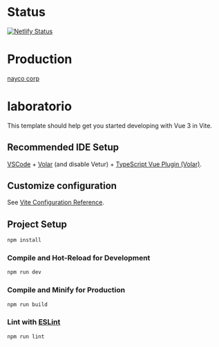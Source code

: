 # Status
[![Netlify Status](https://api.netlify.com/api/v1/badges/f75534ef-744e-4a65-be4c-9e8cc10f08c2/deploy-status)](https://app.netlify.com/sites/calm-croissant-52724f/deploys)

# Production
[nayco corp](https://calm-croissant-52724f.netlify.app/)

# laboratorio

This template should help get you started developing with Vue 3 in Vite.

## Recommended IDE Setup

[VSCode](https://code.visualstudio.com/) + [Volar](https://marketplace.visualstudio.com/items?itemName=Vue.volar) (and disable Vetur) + [TypeScript Vue Plugin (Volar)](https://marketplace.visualstudio.com/items?itemName=Vue.vscode-typescript-vue-plugin).

## Customize configuration

See [Vite Configuration Reference](https://vitejs.dev/config/).

## Project Setup

```sh
npm install
```

### Compile and Hot-Reload for Development

```sh
npm run dev
```

### Compile and Minify for Production

```sh
npm run build
```

### Lint with [ESLint](https://eslint.org/)

```sh
npm run lint
```
